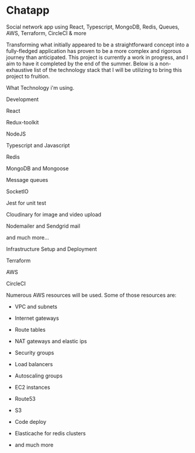 # Chatapp
Social network app using React, Typescript, MongoDB, Redis, Queues, AWS, Terraform, CircleCI &amp; more

Transforming what initially appeared to be a straightforward concept into a fully-fledged application has proven to be a more complex and rigorous journey than anticipated. This project is currently a work in progress, and I aim to have it completed by the end of the summer. Below is a non-exhaustive list of the technology stack that I will be utilizing to bring this project to fruition. 

What Technology i'm using. 

Development

React

Redux-toolkit

NodeJS

Typescript and Javascript

Redis

MongoDB and Mongoose

Message queues

SocketIO

Jest for unit test

Cloudinary for image and video upload

Nodemailer and Sendgrid mail

and much more...

Infrastructure Setup and Deployment

Terraform

AWS

CircleCI

Numerous AWS resources will be used. Some of those resources are:

- VPC and subnets

- Internet gateways

- Route tables

- NAT gateways and elastic ips

- Security groups

- Load balancers

- Autoscaling groups

- EC2 instances

- Route53

- S3

- Code deploy

- Elasticache for redis clusters

- and much more
